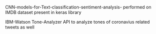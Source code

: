 CNN-models-for-Text-classification-sentiment-analysis- performed on IMDB dataset present in keras library

IBM-Watson Tone-Analyzer API to analyze tones of coronavius related tweets as well
